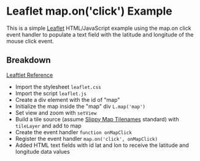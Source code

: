 # Leaflet map.on('click') Example

This is a simple [Leaflet](https://github.com/Leaflet/Leaflet) HTML/JavaScript example using the map.on click event handler to populate a text field with the latitude and longitude of the mouse click event.

## Breakdown

[Leaftlet Reference](https://leafletjs.com/reference-1.6.0.html)

- Import the stylesheet `leaflet.css`
- Import the script `leaflet.js`
- Create a div element with the id of "map"
- Initialize the map inside the "map" div `L.map('map')`
- Set view and zoom with `setView`
- Build a tile source (assume [Slippy Map Tilenames](https://en.wikipedia.org/wiki/Tiled_web_map#Defining_a_tiled_web_map) standard) with `tileLayer` and add to map
- Create the event handler `function onMapClick`
- Register the event handler `map.on('click', onMapClick)`
- Added HTML text fields with id lat and lon to receive the latitude and longitude data values
